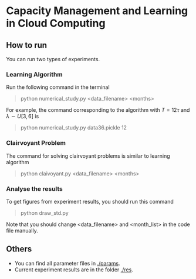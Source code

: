 # Capacity Management and Learning in Cloud Computing
## How to run  
You can run two types of experiments.  
### Learning Algorithm
Run the following command in the terminal
> python numerical_study.py <data_filename>  \<months>

For example, the command corresponding to the algorithm with $T = 12\tau$ and $\lambda\sim U[3,6]$ is

> python numerical_study.py data36.pickle 12

### Clairvoyant Problem
The command for solving clairvoyant problems is similar to learning algorithm
> python claivoyant.py <data_filename> \<months>  

### Analyse the results
To get figures from experiment results, you should run this command
> python draw_std.py

Note that you should change <data_filename> and <month_list> in the code file manually.

## Others
* You can find all parameter files in [./params](https://github.com/CyrusNiry/cloudcomputing/tree/main/params).
* Current experiment results are in the folder [./res](https://github.com/CyrusNiry/cloudcomputing/tree/main/res).
